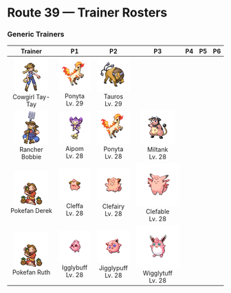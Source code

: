 # Route 39 — Trainer Rosters

### Generic Trainers

| Trainer | P1 | P2 | P3 | P4 | P5 | P6 |
|:-------:|:--:|:--:|:--:|:--:|:--:|:--:|
| ![Cowgirl Tay-Tay](../../assets/trainers/cowgirl.png "Cowgirl Tay-Tay")<br>Cowgirl Tay-Tay | ![Ponyta](../../assets/sprites/ponyta/front.gif "Ponyta: Its hind legs, which have hooves that are harder than diamond, kick back at any presence it senses behind it.")<br>Ponyta<br>Lv. 29 | ![Tauros](../../assets/sprites/tauros/front.gif "Tauros: After heightening its will to fight by whipping itself with its three tails, it charges at full speed.")<br>Tauros<br>Lv. 29 |
| ![Rancher Bobbie](../../assets/trainers/rancher.png "Rancher Bobbie")<br>Rancher Bobbie | ![Aipom](../../assets/sprites/aipom/front.gif "Aipom: It lives atop tall trees. When leaping from branch to branch, it deftly uses its tail for balance.")<br>Aipom<br>Lv. 28 | ![Ponyta](../../assets/sprites/ponyta/front.gif "Ponyta: Its hind legs, which have hooves that are harder than diamond, kick back at any presence it senses behind it.")<br>Ponyta<br>Lv. 28 | ![Miltank](../../assets/sprites/miltank/front.gif "Miltank: If it is around babies, the milk it produces contains much more nutrition than usual.")<br>Miltank<br>Lv. 28 |
| ![Pokefan Derek](../../assets/trainers/pokefan.png "Pokefan Derek")<br>Pokefan Derek | ![Cleffa](../../assets/sprites/cleffa/front.gif "Cleffa: When numerous meteors illuminate the night sky, sightings of CLEFFA strangely increase.")<br>Cleffa<br>Lv. 28 | ![Clefairy](../../assets/sprites/clefairy/front.gif "Clefairy: Its adorable behavior and cry make it highly popular. However, this cute Pokémon is rarely found.")<br>Clefairy<br>Lv. 28 | ![Clefable](../../assets/sprites/clefable/front.gif "Clefable: Its very sensitive ears let it distinguish distant sounds. As a result, it prefers quiet places.")<br>Clefable<br>Lv. 28 |
| ![Pokefan Ruth](../../assets/trainers/pokefan.png "Pokefan Ruth")<br>Pokefan Ruth | ![Igglybuff](../../assets/sprites/igglybuff/front.gif "Igglybuff: Its extremely flexible and elastic body makes it bounce continuously--anytime, anywhere.")<br>Igglybuff<br>Lv. 28 | ![Jigglypuff](../../assets/sprites/jigglypuff/front.gif "Jigglypuff: Looking into its cute, round eyes causes it to sing a relaxing melody, inducing its enemies to sleep.")<br>Jigglypuff<br>Lv. 28 | ![Wigglytuff](../../assets/sprites/wigglytuff/front.gif "Wigglytuff: It has a very fine fur. Take care not to make it angry, or it may inflate steadily and hit with a body slam.")<br>Wigglytuff<br>Lv. 28 |

